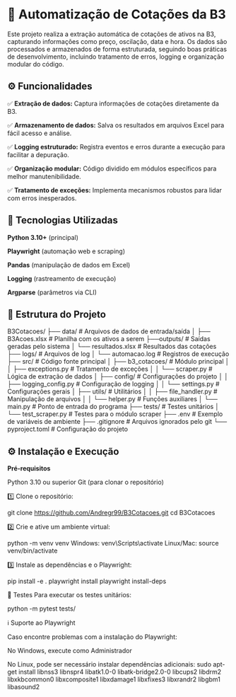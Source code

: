 # 🚀 **Automatização de Cotações da B3**

Este projeto realiza a extração automática de cotações de ativos na B3, capturando informações como preço, oscilação, data e hora. Os dados são processados e armazenados de forma estruturada, seguindo boas práticas de desenvolvimento, incluindo tratamento de erros, logging e organização modular do código.


## ⚙️ **Funcionalidades**  

✅ **Extração de dados:** Captura informações de cotações diretamente da B3.

✅ **Armazenamento de dados:** Salva os resultados em arquivos Excel para fácil acesso e análise.

✅ **Logging estruturado:** Registra eventos e erros durante a execução para facilitar a depuração.

✅ **Organização modular:** Código dividido em módulos específicos para melhor manutenibilidade.

✅ **Tratamento de exceções:** Implementa mecanismos robustos para lidar com erros inesperados.


## 🚀 **Tecnologias Utilizadas**

**Python 3.10+** (principal)

**Playwright** (automação web e scraping)

**Pandas** (manipulação de dados em Excel)

**Logging** (rastreamento de execução)

**Argparse** (parâmetros via CLI)


## 📂 **Estrutura do Projeto**

B3Cotacoes/
├── data/                  # Arquivos de dados de entrada/saída
│   ├── B3Acoes.xlsx       # Planilha com os ativos a serem  ├──outputs/               # Saídas geradas pelo sistema
│   └── resultados.xlsx    # Resultados das cotações
├── logs/                  # Arquivos de log
│   └── automacao.log      # Registros de execução
├── src/                   # Código fonte principal
│   ├── b3_cotacoes/       # Módulo principal
│   │   ├── exceptions.py  # Tratamento de exceções
│   │   └── scraper.py     # Lógica de extração de dados
│   ├── config/            # Configurações do projeto
│   │   ├── logging_config.py  # Configuração de logging
│   │   └── settings.py    # Configurações gerais
│   ├── utils/             # Utilitários
│   │   ├── file_handler.py # Manipulação de arquivos
│   │   └── helper.py      # Funções auxiliares
│   └── main.py            # Ponto de entrada do programa
├── tests/                 # Testes unitários
│   └── test_scraper.py    # Testes para o módulo scraper
├── .env                   # Exemplo de variáveis de ambiente
├── .gitignore             # Arquivos ignorados pelo git
└── pyproject.toml         # Configuração do projeto


## ⚙️ **Instalação e Execução** 

**Pré-requisitos**

Python 3.10 ou superior
Git (para clonar o repositório)

1️⃣ Clone o repositório:

git clone https://github.com/Andregr99/B3Cotacoes.git
cd B3Cotacoes

2️⃣ Crie e ative um ambiente virtual:

python -m venv venv
Windows:
venv\Scripts\activate
Linux/Mac:
source venv/bin/activate

3️⃣ Instale as dependências e o Playwright:

pip install -e .
playwright install
playwright install-deps

🧪 Testes
Para executar os testes unitários:

python -m pytest tests/

ℹ️ Suporte ao Playwright

Caso encontre problemas com a instalação do Playwright:

No Windows, execute como Administrador

No Linux, pode ser necessário instalar dependências adicionais:
sudo apt-get install libnss3 libnspr4 libatk1.0-0 libatk-bridge2.0-0 libcups2 libdrm2 libxkbcommon0 libxcomposite1 libxdamage1 libxfixes3 libxrandr2 libgbm1 libasound2


